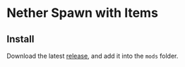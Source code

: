 # Nether Spawn with Items

## Install

Download the latest [release](https://github.com/Mario0051/nether-spawn-with-items/releases/latest), and add it into the `mods` folder.
